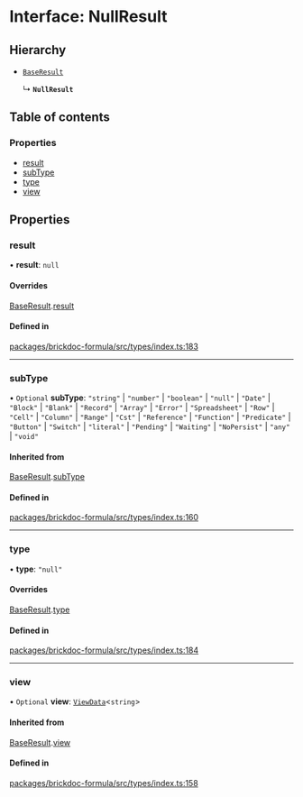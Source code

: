 # Interface: NullResult

## Hierarchy

- [`BaseResult`](BaseResult.md)

  ↳ **`NullResult`**

## Table of contents

### Properties

- [result](NullResult.md#result)
- [subType](NullResult.md#subtype)
- [type](NullResult.md#type)
- [view](NullResult.md#view)

## Properties

### <a id="result" name="result"></a> result

• **result**: ``null``

#### Overrides

[BaseResult](BaseResult.md).[result](BaseResult.md#result)

#### Defined in

[packages/brickdoc-formula/src/types/index.ts:183](https://github.com/brickdoc/brickdoc/blob/main/packages/brickdoc-formula/src/types/index.ts#L183)

___

### <a id="subtype" name="subtype"></a> subType

• `Optional` **subType**: ``"string"`` \| ``"number"`` \| ``"boolean"`` \| ``"null"`` \| ``"Date"`` \| ``"Block"`` \| ``"Blank"`` \| ``"Record"`` \| ``"Array"`` \| ``"Error"`` \| ``"Spreadsheet"`` \| ``"Row"`` \| ``"Cell"`` \| ``"Column"`` \| ``"Range"`` \| ``"Cst"`` \| ``"Reference"`` \| ``"Function"`` \| ``"Predicate"`` \| ``"Button"`` \| ``"Switch"`` \| ``"literal"`` \| ``"Pending"`` \| ``"Waiting"`` \| ``"NoPersist"`` \| ``"any"`` \| ``"void"``

#### Inherited from

[BaseResult](BaseResult.md).[subType](BaseResult.md#subtype)

#### Defined in

[packages/brickdoc-formula/src/types/index.ts:160](https://github.com/brickdoc/brickdoc/blob/main/packages/brickdoc-formula/src/types/index.ts#L160)

___

### <a id="type" name="type"></a> type

• **type**: ``"null"``

#### Overrides

[BaseResult](BaseResult.md).[type](BaseResult.md#type)

#### Defined in

[packages/brickdoc-formula/src/types/index.ts:184](https://github.com/brickdoc/brickdoc/blob/main/packages/brickdoc-formula/src/types/index.ts#L184)

___

### <a id="view" name="view"></a> view

• `Optional` **view**: [`ViewData`](ViewData.md)<`string`\>

#### Inherited from

[BaseResult](BaseResult.md).[view](BaseResult.md#view)

#### Defined in

[packages/brickdoc-formula/src/types/index.ts:158](https://github.com/brickdoc/brickdoc/blob/main/packages/brickdoc-formula/src/types/index.ts#L158)
